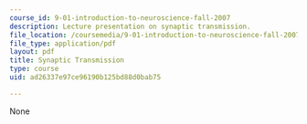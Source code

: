 ```yaml
---
course_id: 9-01-introduction-to-neuroscience-fall-2007
description: Lecture presentation on synaptic transmission.
file_location: /coursemedia/9-01-introduction-to-neuroscience-fall-2007/ad26337e97ce96190b125bd88d0bab75_06_ch6_neur_lecb.pdf
file_type: application/pdf
layout: pdf
title: Synaptic Transmission
type: course
uid: ad26337e97ce96190b125bd88d0bab75

---
```

None